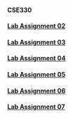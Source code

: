 #### CSE330


#### <a href="https://github.com/FaisalAhmed21/CSE330/blob/main/FaisalAhmed_09_Assignment02.ipynb">Lab Assignment 02</a>

#### <a href="https://github.com/FaisalAhmed21/CSE330/blob/main/FaisalAhmed_09_Assignment03.ipynb">Lab Assignment 03</a>

#### <a href="https://github.com/FaisalAhmed21/CSE330/blob/main/FaisalAhmed_09_Assignment04.ipynb">Lab Assignment 04</a>

#### <a href="https://github.com/FaisalAhmed21/CSE330/blob/main/FaisalAhmed_09_Assignment05.ipynb">Lab Assignment 05</a>

#### <a href="https://github.com/FaisalAhmed21/CSE330/blob/main/FaisalAhmed_09_Assignment06.ipynb">Lab Assignment 06</a>

#### <a href="https://github.com/FaisalAhmed21/CSE330/blob/main/FaisalAhmed_09_Assignment07.ipynb">Lab Assignment 07</a>



